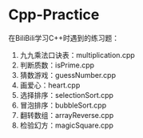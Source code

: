 # Cpp-Practice
在BiliBili学习C++时遇到的练习题：    
01. 九九乘法口诀表：multiplication.cpp  
02. 判断质数：isPrime.cpp  
03. 猜数游戏：guessNumber.cpp  
04. 画爱心：heart.cpp 
05. 选择排序：selectionSort.cpp  
06. 冒泡排序：bubbleSort.cpp  
07. 翻转数组：arrayReverse.cpp  
08. 检验幻方：magicSquare.cpp  
